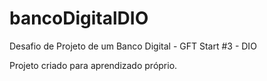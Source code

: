 # bancoDigitalDIO
Desafio de Projeto de um Banco Digital - GFT Start #3 - DIO

Projeto criado para aprendizado próprio.
